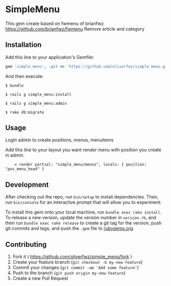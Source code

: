 # SimpleMenu

This gem create based on fwmenu of brianfwz https://github.com/brianfwz/fwmenu
Remove article and category

## Installation

Add this line to your application's Gemfile:

```ruby
gem 'simple_menu', :git => 'https://github.com/oliverfwz/simple_menu.git'
```

And then execute:

    $ bundle

    $ rails g simple_menu:install

    $ rails g simple_menu:admin

    $ rake db:migrate

## Usage

Login admin to create positions, menus, menuitems

Add this line to your layout you want render menu with position you create in admin.

		= render partial: "simple_menu/menus", locals: { position: "pos_menu_head" }

## Development

After checking out the repo, run `bin/setup` to install dependencies. Then, run `bin/console` for an interactive prompt that will allow you to experiment.

To install this gem onto your local machine, run `bundle exec rake install`. To release a new version, update the version number in `version.rb`, and then run `bundle exec rake release` to create a git tag for the version, push git commits and tags, and push the `.gem` file to [rubygems.org](https://rubygems.org).

## Contributing

1. Fork it ( https://github.com/oliverfwz/simple_menu/fork )
2. Create your feature branch (`git checkout -b my-new-feature`)
3. Commit your changes (`git commit -am 'Add some feature'`)
4. Push to the branch (`git push origin my-new-feature`)
5. Create a new Pull Request
